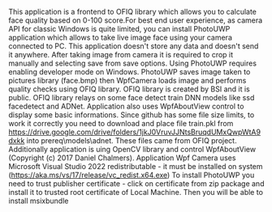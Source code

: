 This application is a frontend to OFIQ library which allows you to calculate face quality based on 0-100 score.For best end user experience, as camera API for classic Windows is quite limited, you can install PhotoUWP application which allows to take live image face using your camera connected to PC. This application doesn't store any data and doesn't send it anywhere. After taking image from camera it is required to crop it manually and selecting save from save options. Using PhotoUWP requires enabling developer mode on Windows. PhotoUWP saves image taken to pictures library (face.bmp) then WpfCamera loads image and performs quality checks using OFIQ library.
                                      OFIQ library is created by BSI and it is public. OFIQ library relays on some face detect train DNN models like ssd facedetect and ADNet. Application also uses WpfAboutView control to display some basic informations.
Since github has some file size limits, to work it correctly you need to download and place file train.pkl from https://drive.google.com/drive/folders/1jkJ0VruvJJNtsBruqdUMxQwpWtA9dxkk
into prereq\models\adnet. These files came from OFIQ project.
Additionally application is uing OpenCV library and control WpfAboutView (Copyright (c) 2017 Daniel Chalmers).
Application Wpf Camera uses Microsoft Visual Studio 2022 redistributable - it must be installed on system (https://aka.ms/vs/17/release/vc_redist.x64.exe)
To install PhotoUWP you need to trust publisher certificate - click on certificate from zip package and install it to trusted root certificate of Local Machine.
Then you will be able to install msixbundle
